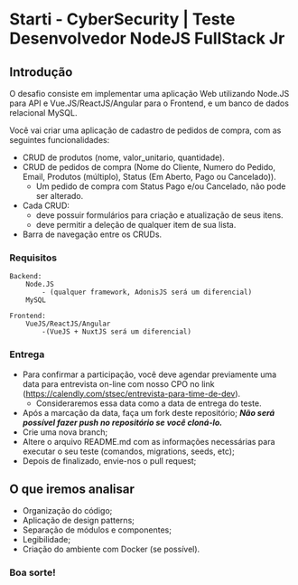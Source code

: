 # Starti - CyberSecurity | Teste Desenvolvedor NodeJS FullStack Jr

## Introdução
O desafio consiste em implementar uma aplicação Web utilizando Node.JS para API e Vue.JS/ReactJS/Angular para o Frontend, e um banco de dados relacional MySQL.

Você vai criar uma aplicação de cadastro de pedidos de compra, com as seguintes funcionalidades:

- CRUD de produtos (nome, valor_unitario, quantidade).
- CRUD de pedidos de compra (Nome do Cliente, Numero do Pedido, Email, Produtos (múltiplo), Status (Em Aberto, Pago ou Cancelado)).
  - Um pedido de compra com Status Pago e/ou Cancelado, não pode ser alterado.
- Cada CRUD:
  - deve possuir formulários para criação e atualização de seus itens.
  - deve permitir a deleção de qualquer item de sua lista.
- Barra de navegação entre os CRUDs.

### Requisitos

```
Backend:
    Node.JS
        - (qualquer framework, AdonisJS será um diferencial)
    MySQL
    
Frontend:
    VueJS/ReactJS/Angular
        -(VueJS + NuxtJS será um diferencial)
```

### Entrega

- Para confirmar a participação, você deve agendar previamente uma data para entrevista on-line com nosso CPO no link (https://calendly.com/stsec/entrevista-para-time-de-dev).
  - Consideraremos essa data como a data de entrega do teste.
- Após a marcação da data, faça um fork deste repositório; _**Não será possível fazer push no repositório se você cloná-lo.**_
- Crie uma nova branch;
- Altere o arquivo README.md com as informações necessárias para executar o seu teste (comandos, migrations, seeds, etc);
- Depois de finalizado, envie-nos o pull request;

## O que iremos analisar

- Organização do código;
- Aplicação de design patterns;
- Separação de módulos e componentes;
- Legibilidade;
- Criação do ambiente com Docker (se possível).

### Boa sorte!
